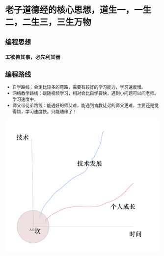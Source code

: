 # 老子道德经的核心思想，道生一，一生二，二生三，三生万物

## 编程思想
### 工欲善其事，必先利其器


## 编程路线
* 自学路线：会走比较多的弯路，需要有较好的学习能力，学习速度慢。
* 网络教学路线：跟随视频学习，相对会比自学要快，遇到小问题可以问老师。学习速度中。
* 师父带徒弟路线：能遇好的师父难，能遇到肯教徒弟的师父更难，主要还是觉得烦，学习速度快。只能随缘了！


![image](/img/tech.png)
